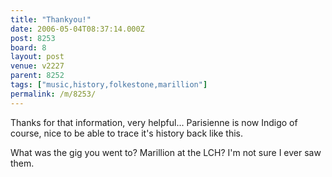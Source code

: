 ```yaml
---
title: "Thankyou!"
date: 2006-05-04T08:37:14.000Z
post: 8253
board: 8
layout: post
venue: v2227
parent: 8252
tags: ["music,history,folkestone,marillion"]
permalink: /m/8253/
---
```

Thanks for that information, very helpful... Parisienne is now Indigo of course, nice to be able to trace it's history back like this.

What was the gig you went to? Marillion at the LCH? I'm not sure I ever saw them.
